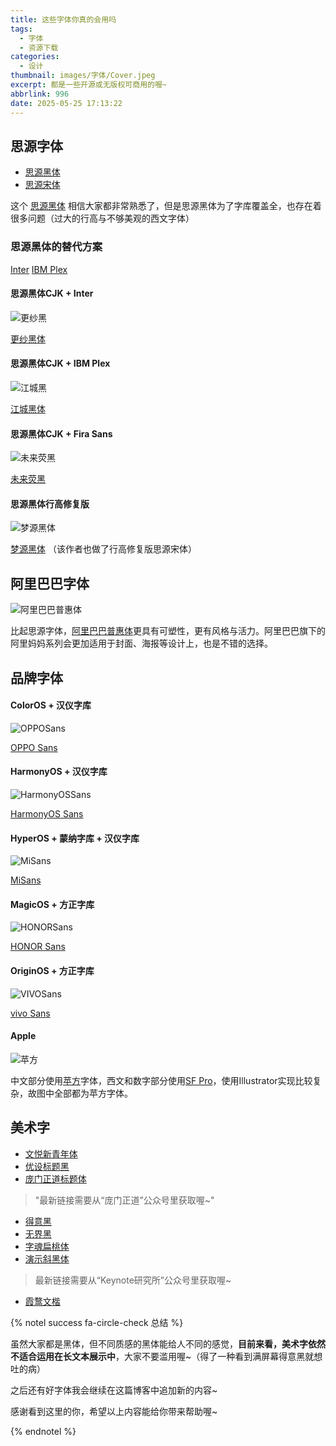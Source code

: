 ```yaml
---
title: 这些字体你真的会用吗
tags:
  - 字体
  - 资源下载
categories:
  - 设计
thumbnail: images/字体/Cover.jpeg
excerpt: 都是一些开源或无版权可商用的喔~
abbrlink: 996
date: 2025-05-25 17:13:22
---
```


## 思源字体

- [思源黑体](https://adobe-fonts.github.io/source-sans/)
- [思源宋体](https://adobe-fonts.github.io/source-serif/)

这个 [思源黑体](https://github.com/adobe-fonts/source-han-sans) 相信大家都非常熟悉了，但是思源黑体为了字库覆盖全，也存在着很多问题（过大的行高与不够美观的西文字体）

### 思源黑体的替代方案

[Inter](https://rsms.me/inter/)
[IBM Plex](https://www.ibm.com/plex/)

#### 思源黑体CJK + Inter


![更纱黑](images/字体/更纱黑体.png)


[更纱黑体](https://github.com/be5invis/Sarasa-Gothic/releases)

#### 思源黑体CJK + IBM Plex


![江城黑](images/字体/江城黑体.png)


[江城黑体](https://www.maoken.com/freefonts/5275.html)

#### 思源黑体CJK + Fira Sans


![未来荧黑](images/字体/未来荧黑.png)


[未来荧黑](https://gitee.com/celestialphineas/glow-sans-release/releases)

#### 思源黑体行高修复版


![梦源黑体](images/字体/梦源黑体.png)


[梦源黑体](https://github.com/Pal3love/dream-han-cjk/releases) （该作者也做了行高修复版思源宋体）



## 阿里巴巴字体


![阿里巴巴普惠体](images/字体/阿里巴巴普惠体.png)


比起思源字体，[阿里巴巴普惠体](https://www.alibabafonts.com/#/font)更具有可塑性，更有风格与活力。阿里巴巴旗下的阿里妈妈系列会更加适用于封面、海报等设计上，也是不错的选择。


## 品牌字体

#### ColorOS + 汉仪字库


![OPPOSans](images/字体/OPPOSans.png)



[OPPO Sans](https://www.coloros.com/article/A00000074/)

#### HarmonyOS + 汉仪字库


![HarmonyOSSans](images/字体/HarmonyOSSans.png)


[HarmonyOS Sans](https://developer.huawei.com/consumer/cn/design/resource-V1/)

#### HyperOS + 蒙纳字库 + 汉仪字库


![MiSans](images/字体/MiSans.png)



[MiSans](https://hyperos.mi.com/font/download)

#### MagicOS + 方正字库


![HONORSans](images/字体/HONORSans.png)


[HONOR Sans](https://developer.honor.com/cn/doc/guides/100681)

#### OriginOS + 方正字库


![VIVOSans](images/字体/VIVOSans.png)


[vivo Sans](https://developers.vivo.com/doc/d/314fa33cbaec4a93be351cd44757d9d9)

#### Apple


![苹方](images/字体/苹方.png)



中文部分使用[苹方](https://github.com/ZWolken/PingFang)字体，西文和数字部分使用[SF Pro](https://github.com/sahibjotsaggu/San-Francisco-Pro-Fonts)，使用Illustrator实现比较复杂，故图中全部都为苹方字体。



## 美术字

- [文悦新青年体](https://wenyue.cn/fonts/506)
- [优设标题黑](https://www.uisdc.com/uisdc-first-free-font)
- [庞门正道标题体](https://pan.baidu.com/s/1kscd-WbOaeQv3yYXfNi30Q?pwd=PMZD)	
> "最新链接需要从“庞门正道”公众号里获取喔~"
- [得意黑](https://github.com/atelier-anchor/smiley-sans/releases)
- [无界黑](https://www.logosc.cn/sheji/625)
- [字魂扁桃体](https://izihun.com/shangyongziti/7495.html)
- [演示斜黑体](https://pan.baidu.com/s/1XjWuQ5XxZkDZdtzDUOIt5A？pwd=du19)
> 最新链接需要从“Keynote研究所”公众号里获取喔~
- [霞鹜文楷](https://github.com/lxgw/LxgwWenKai/releases)


{% notel success fa-circle-check 总结 %}

虽然大家都是黑体，但不同质感的黑体能给人不同的感觉，**目前来看，美术字依然不适合运用在长文本展示中**，大家不要滥用喔~（得了一种看到满屏幕得意黑就想吐的病）

之后还有好字体我会继续在这篇博客中追加新的内容~

感谢看到这里的你，希望以上内容能给你带来帮助喔~

{% endnotel %}



